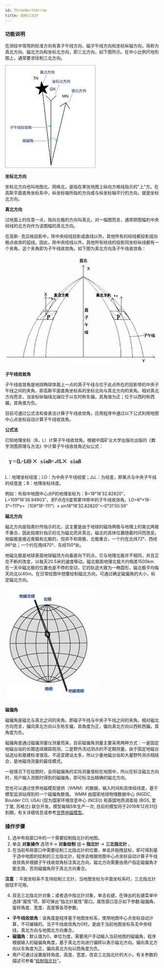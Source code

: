 ```yaml
---
id: ThreeNorthArrow
title: 绘制三北针
---
```

### 功能说明

在测绘中常用的标准方向有真子午线方向、磁子午线方向和坐标纵轴方向，简称为真北方向、磁北方向和坐标北方向，即三北方向，如下图所示。在中小比例尺地形图上，通常要求绘制三北方向。

![](img/ThreeNorth.png)  

**坐标北方向**

坐标北方向也叫地图北、网格北，是指在某张地图上纵向方格线指示的"上"方。在高斯平面直角坐标系中，纵坐标轴所指的方向或与纵坐标轴平行的方向，就是坐标北方向。

**真北方向**

过地面上的任意一点，指向北极的方向叫真北，对一幅图而言，通常把图幅的中央经线的北方向作为该图幅的真北方向。

在高斯-
克吕格投影中，除中央经线投影成直线以外，其他所有的经线都投影成向极点收敛的弧线。因此，除中央经线以外，其他所有经线的投影同坐标纵线都有一个夹角，这个夹角即为子午线收敛角。如下图为真北方向及子午线收敛角：

![](img/MeridianConvergence.png)  

  
**子午线收敛角**

子午线收敛角是地球椭球体面上一点的真子午线与位于此点所在的投影带的中央子午线之间的夹角，即高斯平面直角坐标系的坐标北向与真北方向的夹角。相对真北方向而言，当坐标纵轴线北端位于以东时称东偏，其角值为正；位于以西时称西偏，其角值为负。

目前可通过公式法和查表法计算子午线收敛角，应用程序中通过以下公式利用地图中心点坐标自动计算子午线收敛角。

**公式法**

已知地理坐标（B，L）计算子午线收敛角。根据中国矿业大学出版社出版的《数字测图原理与方法》中计算子午线收敛角近似公式：

![](img/MeridianConvergence2.png)

L：地理坐标经度；LO：为中央子午线经度；△L：为经差，即某点与中央子午线的经度差；B：地理坐标纬度。

例如：布局中地图中心点P的地理坐标为：B=18°18′32.82820″，L=109°18′36.94903″，求P点在6度带第19带中的子午线收敛角。LO=6°×19-3°=111°γ=（109°18′-111°）×
sin18°18′32.82820″=-0°31′50.59″

**磁北方向**

磁北方向是指南针所指示的北，这主要是由于地球的磁场两极与地理上的南北两极不重合，因此指南针指示的北为磁北而非真北，磁北的具体位置随着时间而改变。地磁极是接近南极和北极的，但并不和南极、北极重合，一个约在北纬72°、西经96°处；一个约在南纬70°、东经150°处。

地磁北极是地球表面地球磁场方向垂直向下的点。它与地理北极并不相同，并且正在不断的改变，以每天20.5米的速度移动。磁北极距地理北极大约相差1500km.
在一天中磁北极的位置也是不停的变动，它的轨迹大致为一椭圆形，磁北极平均每天向北以40m。在日常绘图中想要绘制磁北方向，可通过确定磁偏角的大小，标定磁北方向。

![](img/MagnetAngle.png)  

  
**磁偏角**

磁偏角是磁北与真北之间的夹角。即磁子午线与中央子午线之间的夹角。相对磁北方向而言，偏向真北方向以东称东偏，其角度为正，偏向真北方向以西称西偏，其角度为负。

磁偏角是通过磁偏测量仪测量而来，目前磁偏角测量主要采用两种方式：一是固定地磁台站的长期连续跟踪观测，二是野外流动测点的不定期测量。由于固定地磁台站选址和基建标准很高，不适宜建设太多，所以少量地磁台站和大量野外测点相结合，是地磁场测量的最佳模式。

一般情况下在绘图时，会将磁偏角的实际测量值标在地图中，所以在标注磁北方向时，用户输入测图时得到的磁偏角，即可标注出精确的磁北方向。

您也可以通过世界地磁模型提供（WMM）的数据，输入时间和具体经纬度，基于模型监测站得到的一个磁偏角数值。 WMM 由国家地球物理数据中心 (NGDC,
Boulder CO, USA) (现为国家环境信息中心 (NCEI)) 和英国地质调查局 (BGS, 爱丁堡, 苏格兰) 联合开发。模型每隔5年生产一次,
目前的模型将于2019年12月31日到期，有关详细信息请参考[世界地磁模型](http://www.ngdc.noaa.gov/geomag/WMM/DoDWMM.shtml)。

### 操作步骤

  1. 选中布局窗口中的一个需要绘制指北针的地图。
  2. 单击 **对象操作** 选项卡-> **对象绘制** 组-> **指北针** -> **三北指北针** 。 
  3. 在当前布局窗口中需要绘制三北指北针的位置，单击并拖拽鼠标，即可得到基于选中地图的绘制的三北指北针，程序会根据地图中心点坐标自动计算子午线收敛角并根据子午线收敛角标注真北方向，磁北方向需要由用户指定磁偏角才能生效，否则磁偏角将于真北方向重合。 

**注意** ：平面坐标系不支持绘制三北针，当地图坐标为平面坐标系时，三北指北针按钮不可用。

  4. 双击三北指北针对象；或者选中指北针对象，单击右键，在弹出的右键菜单中选择“属性”项，即可弹出“指北针属性”窗口。属性窗口显示如下参数:磁偏角、旋转角度、宽度、高度等各项参数。 
  * **子午线收敛角**：该角度是程序基于地图坐标系，使用地图中心点坐标自动计算，不可编辑的。当子午线收敛角为0时，是由于当前地图坐标系无中央经线，真北方向与地图北方向重合。
  * **磁偏角**：默认值为0，单位为度，需要用户手动输入当前地图的磁偏角，程序根据输入的磁偏角角度，基于真北方向进行偏转以表示磁北方向。偏向真北方向以东角度为正，偏向真北方向以西角度为负。 
  * 用户可通过设置旋转角度、高度、宽度，改变三北指北针的大小，有关参数的描述可参看“[绘制指北针](NorthArrow.html)”。
